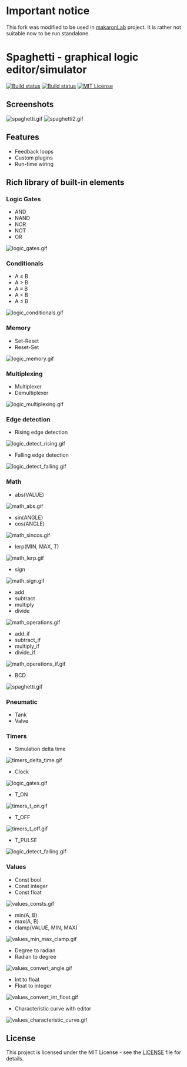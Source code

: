 # Important notice

This fork was modified to be used in [makaronLab](https://github.com/virtimus/makaronLab) project.
It is rather not suitable now to be run standalone.

# Spaghetti - graphical logic editor/simulator
[![Build status][travis-badge]][travis-link]
[![Build status][appveyor-badge]][appveyor-link]
[![MIT License][license-badge]](LICENSE)

## Screenshots

![spaghetti.gif](docs/spaghetti.gif)
![spaghetti2.gif](docs/spaghetti2.gif)

## Features

* Feedback loops
* Custom plugins
* Run-time wiring

## Rich library of built-in elements

### Logic Gates

* AND
* NAND
* NOR
* NOT
* OR

![logic_gates.gif](docs/logic_gates.gif)

### Conditionals

* A ≥ B
* A > B
* A ≡ B
* A < B
* A ≤ B

![logic_conditionals.gif](docs/logic_conditionals.gif)

### Memory

* Set-Reset
* Reset-Set

![logic_memory.gif](docs/logic_memory.gif)

### Multiplexing

* Multiplexer
* Demultiplexer

![logic_multiplexing.gif](docs/logic_multiplexing.gif)

### Edge detection

* Rising edge detection

![logic_detect_rising.gif](docs/logic_detect_rising.gif)

* Falling edge detection

![logic_detect_falling.gif](docs/logic_detect_falling.gif)

### Math

* abs(VALUE)

![math_abs.gif](docs/math_abs.gif)

* sin(ANGLE)
* cos(ANGLE)

![math_sincos.gif](docs/math_sincos.gif)

* lerp(MIN, MAX, T)

![math_lerp.gif](docs/math_lerp.gif)

* sign

![math_sign.gif](docs/math_sign.gif)

* add
* subtract
* multiply
* divide

![math_operations.gif](docs/math_operations.gif)

* add_if
* subtract_if
* multiply_if
* divide_if

![math_operations_if.gif](docs/math_operations_if.gif)

* BCD

![spaghetti.gif](docs/spaghetti.gif)

### Pneumatic

* Tank
* Valve

### Timers

* Simulation delta time

![timers_delta_time.gif](docs/timers_delta_time.gif)

* Clock

![logic_gates.gif](docs/logic_gates.gif)

* T_ON

![timers_t_on.gif](docs/timers_t_on.gif)

* T_OFF

![timers_t_off.gif](docs/timers_t_off.gif)

* T_PULSE

![logic_detect_falling.gif](docs/logic_detect_falling.gif)

### Values

* Const bool
* Const integer
* Const float

![values_consts.gif](docs/values_consts.gif)

* min(A, B)
* max(A, B)
* clamp(VALUE, MIN, MAX)

![values_min_max_clamp.gif](docs/values_min_max_clamp.gif)

* Degree to radian
* Radian to degree

![values_convert_angle.gif](docs/values_convert_angle.gif)

* Int to float
* Float to integer

![values_convert_int_float.gif](docs/values_convert_int_float.gif)

* Characteristic curve with editor

![values_characteristic_curve.gif](docs/values_characteristic_curve.gif)

## License

This project is licensed under the MIT License - see the [LICENSE](https://github.com/aljen/spaghetti/blob/master/LICENSE) file for details.

[appveyor-badge]: https://ci.appveyor.com/api/projects/status/e0c0y5otyj1cuubk?svg=true
[appveyor-link]: https://ci.appveyor.com/project/aljen/spaghetti
[travis-badge]: https://travis-ci.org/aljen/spaghetti.svg?branch=master
[travis-link]: https://travis-ci.org/aljen/spaghetti
[license-badge]: https://img.shields.io/badge/license-MIT-007EC7.svg
